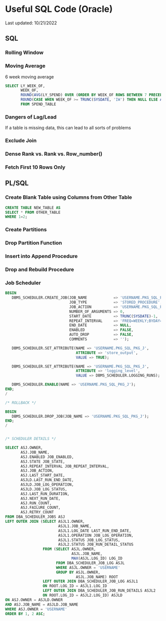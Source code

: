 # Useful SQL Code (Oracle)

Last updated: 10/21/2022

## SQL

### Rolling Window

### Moving Average

6 week moving average
``` sql
SELECT LY_WEEK_OF,
       WEEK_OF,
       ROUND(AVG(LY_SPEND) OVER (ORDER BY WEEK_OF ROWS BETWEEN 7 PRECEDING AND CURRENT ROW), 0) LY_SPEND,
       ROUND(CASE WHEN WEEK_OF >= TRUNC(SYSDATE, 'IW') THEN NULL ELSE AVG(SPEND) OVER (ORDER BY WEEK_OF ROWS BETWEEN 7 PRECEDING AND CURRENT ROW) END, 0) SPEND
       FROM SPEND_TABLE


```
### Dangers of Lag/Lead

If a table is missing data, this can lead to all sorts of problems

### Exclude Join

### Dense Rank vs. Rank vs. Row_number()

### Fetch First 10 Rows Only

## PL/SQL

### Create Blank Table using Columns from Other Table
```sql
CREATE TABLE NEW_TABLE AS
SELECT * FROM OTHER_TABLE
WHERE 1=2;

```

### Create Partitions

### Drop Partition Function

### Insert into Append Procedure

### Drop and Rebuild Procedure

### Job Scheduler

``` sql
BEGIN
   DBMS_SCHEDULER.CREATE_JOB(JOB_NAME            => 'USERNAME.PKG_SQL_PKG_J',
                             JOB_TYPE            => 'STORED_PROCEDURE',
                             JOB_ACTION          => 'USERNAME.PKG_SQL_PKG.LOAD_TABLES',
                             NUMBER_OF_ARGUMENTS => 0,
                             START_DATE          => TRUNC(SYSDATE)-1,
                             REPEAT_INTERVAL     => 'FREQ=WEEKLY;BYDAY=TUE;BYHOUR=11',
                             END_DATE            => NULL,
                             ENABLED             => FALSE,
                             AUTO_DROP           => FALSE,
                             COMMENTS            => '');

   DBMS_SCHEDULER.SET_ATTRIBUTE(NAME => 'USERNAME.PKG_SQL_PKG_J',
                                ATTRIBUTE => 'store_output',
                                VALUE => TRUE);

   DBMS_SCHEDULER.SET_ATTRIBUTE(NAME => 'USERNAME.PKG_SQL_PKG_J',
                                ATTRIBUTE => 'logging_level',
                                VALUE => DBMS_SCHEDULER.LOGGING_RUNS);

   DBMS_SCHEDULER.ENABLE(NAME => 'USERNAME.PKG_SQL_PKG_J');
END;
/

/* ROLLBACK */

BEGIN
   DBMS_SCHEDULER.DROP_JOB(JOB_NAME => 'USERNAME.PKG_SQL_PKG_J');
END;
/


/* SCHEDULER DETAILS */

SELECT ASJ.OWNER,
       ASJ.JOB_NAME,
       ASJ.ENABLED JOB_ENABLED,
       ASJ.STATE JOB_STATE,
       ASJ.REPEAT_INTERVAL JOB_REPEAT_INTERVAL,
       ASJ.JOB_ACTION,
       ASJ.LAST_START_DATE,
       ASJLD.LAST_RUN_END_DATE,
       ASJLD.JOB_LOG_OPERATION,
       ASJLD.JOB_LOG_STATUS,
       ASJ.LAST_RUN_DURATION,
       ASJ.NEXT_RUN_DATE,
       ASJ.RUN_COUNT,
       ASJ.FAILURE_COUNT,
       ASJ.RETRY_COUNT
FROM DBA_SCHEDULER_JOBS ASJ
LEFT OUTER JOIN (SELECT ASJL1.OWNER,
                        ASJL1.JOB_NAME,
                        ASJL1.LOG_DATE LAST_RUN_END_DATE,
                        ASJL1.OPERATION JOB_LOG_OPERATION,
                        ASJL1.STATUS JOB_LOG_STATUS,
                        ASJL2.STATUS JOB_RUN_DETAIL_STATUS
                 FROM (SELECT ASJL.OWNER,
                              ASJL.JOB_NAME,
                              MAX(ASJL.LOG_ID) LOG_ID
                       FROM DBA_SCHEDULER_JOB_LOG ASJL
                       WHERE ASJL.OWNER = 'USERNAME'
                       GROUP BY ASJL.OWNER,
                                ASJL.JOB_NAME) ROOT
                 LEFT OUTER JOIN DBA_SCHEDULER_JOB_LOG ASJL1
                 ON ROOT.LOG_ID = ASJL1.LOG_ID
                 LEFT OUTER JOIN DBA_SCHEDULER_JOB_RUN_DETAILS ASJL2
                 ON ROOT.LOG_ID = ASJL2.LOG_ID) ASJLD
ON ASJ.OWNER = ASJLD.OWNER
AND ASJ.JOB_NAME = ASJLD.JOB_NAME
WHERE ASJ.OWNER = 'USERNAME'
ORDER BY 1, 2 ASC;
```
